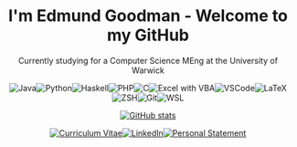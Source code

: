 <h1 align="center"> I'm Edmund Goodman - Welcome to my GitHub </h1>


<p align="center">
   Currently studying for a Computer Science MEng at the University of Warwick
</p>


<p align="center" style="display:flex; justify-content: center; flex-wrap: wrap;"><span> </span>
   <img alt="Java" src="https://img.shields.io/badge/Java-ED8B00?style=for-the-badge&logo=java&logoColor=white"/><span> </span>
   <img alt="Python" src="https://img.shields.io/badge/Python-3776AB?style=for-the-badge&logo=python&logoColor=white"/><span> </span>
   <img alt="Haskell" src="https://img.shields.io/badge/Haskell-%235E5086.svg?style=for-the-badge&logo=haskell&logoColor=white"/><span> </span>
   <img alt="PHP" src="https://img.shields.io/badge/php-%23777BB4.svg?&style=for-the-badge&logo=php&logoColor=white"/><span> </span>
   <img alt="C" src="https://img.shields.io/badge/C-%2300599C.svg?&style=for-the-badge&logo=c&logoColor=white"/><span> </span>
   <img alt="Excel with VBA" src="https://img.shields.io/badge/Excel_%26_VBA-217346?style=for-the-badge&logo=microsoft-excel&logoColor=white"/><span> </span>
   <br/>
   <img alt="VSCode" src="https://img.shields.io/badge/Visual_Studio_Code-0078D4?style=for-the-badge&logo=visual%20studio%20code&logoColor=white"/><span> </span>
   <img alt="LaTeX" src="https://img.shields.io/badge/Latex-%23008080.svg?&style=for-the-badge&logo=latex&logoColor=white"/><span> </span>
   <img alt="ZSH" src="https://img.shields.io/badge/ZSH-121011?style=for-the-badge&logo=gnu-bash&logoColor=white"/><span> </span>
   <img alt="Git" src="https://img.shields.io/badge/Git-F05032?style=for-the-badge&logo=git&logoColor=white"/><span> </span>
   <img alt="WSL" src="https://img.shields.io/badge/Linux-FCC624?style=for-the-badge&logo=linux&logoColor=black"><span> </span>
</p>


<p align="center">
   <a href="https://github.com/anuraghazra/github-readme-stats">
      <img alt="GitHub stats" src="https://github-readme-stats.vercel.app/api?username=EdmundGoodman&count_private=true&show_icons=true">
   </a>
</p>


<p align="center" style="display:flex; justify-content: center; flex-wrap: wrap;"><span> </span>
   <a href="https://raw.githubusercontent.com/EdmundGoodman/EdmundGoodman/master/edmundGoodmanCV.pdf">
      <img alt="Curriculum Vitae" src="https://img.shields.io/badge/Curriculum_Vitae-DC143C.svg?style=for-the-badge"><span> </span>
   </a>
   <a href="https://www.linkedin.com/in/edmundgoodman/">
      <img alt="LinkedIn" src="https://img.shields.io/badge/LinkedIn-0077B5?style=for-the-badge&logo=linkedin&logoColor=white"><span> </span>
   </a>
   <a href="https://raw.githubusercontent.com/EdmundGoodman/EdmundGoodman/master/edmundGoodmanStatement.pdf">
      <img alt="Personal Statement" src="https://img.shields.io/badge/Personal_Statement-32CD32?style=for-the-badge"><span> </span>
   </a>
</p>
